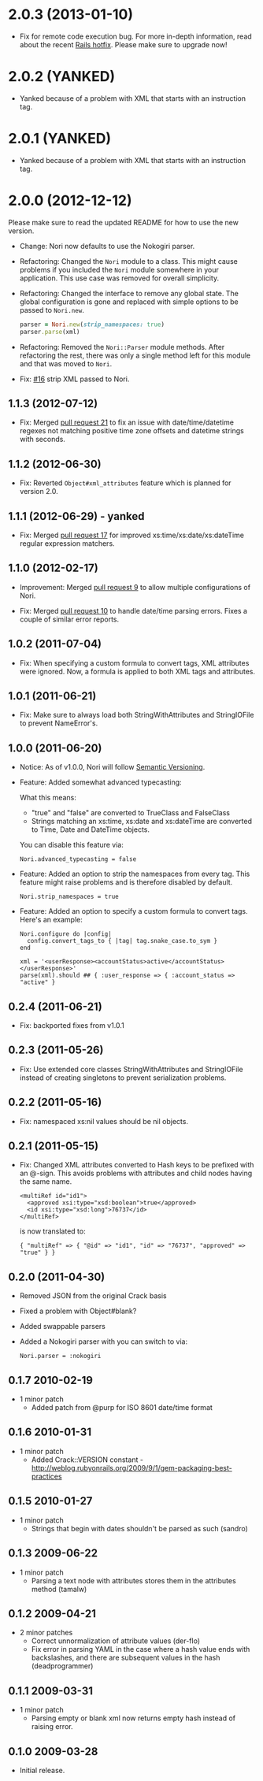
# 2.0.3 (2013-01-10)

* Fix for remote code execution bug. For more in-depth information, read about the
  recent [Rails hotfix](https://groups.google.com/forum/?fromgroups=#!topic/rubyonrails-security/61bkgvnSGTQ).
  Please make sure to upgrade now!

# 2.0.2 (YANKED)

* Yanked because of a problem with XML that starts with an instruction tag.

# 2.0.1 (YANKED)

* Yanked because of a problem with XML that starts with an instruction tag.

# 2.0.0 (2012-12-12)

Please make sure to read the updated README for how to use the new version.

* Change: Nori now defaults to use the Nokogiri parser.

* Refactoring: Changed the `Nori` module to a class. This might cause problems if you
  included the `Nori` module somewhere in your application. This use case was removed
  for overall simplicity.

* Refactoring: Changed the interface to remove any global state. The global configuration
  is gone and replaced with simple options to be passed to `Nori.new`.

    ``` ruby
    parser = Nori.new(strip_namespaces: true)
    parser.parse(xml)
    ```

* Refactoring: Removed the `Nori::Parser` module methods. After refactoring the rest,
  there was only a single method left for this module and that was moved to `Nori`.

* Fix: [#16](https://github.com/savonrb/nori/issues/16) strip XML passed to Nori.

## 1.1.3 (2012-07-12)

* Fix: Merged [pull request 21](https://github.com/savonrb/nori/pull/21) to fix an
  issue with date/time/datetime regexes not matching positive time zone offsets and
  datetime strings with seconds.

## 1.1.2 (2012-06-30)

* Fix: Reverted `Object#xml_attributes` feature which is planned for version 2.0.

## 1.1.1 (2012-06-29) - yanked

* Fix: Merged [pull request 17](https://github.com/savonrb/nori/pull/17) for improved
  xs:time/xs:date/xs:dateTime regular expression matchers.

## 1.1.0 (2012-02-17)

* Improvement: Merged [pull request 9](https://github.com/savonrb/nori/pull/9) to
  allow multiple configurations of Nori.

* Fix: Merged [pull request 10](https://github.com/savonrb/nori/pull/10) to handle
  date/time parsing errors. Fixes a couple of similar error reports.

## 1.0.2 (2011-07-04)

* Fix: When specifying a custom formula to convert tags, XML attributes were ignored.
  Now, a formula is applied to both XML tags and attributes.

## 1.0.1 (2011-06-21)

* Fix: Make sure to always load both StringWithAttributes and StringIOFile
  to prevent NameError's.

## 1.0.0 (2011-06-20)

* Notice: As of v1.0.0, Nori will follow [Semantic Versioning](http://semver.org).

* Feature: Added somewhat advanced typecasting:

  What this means:

  * "true" and "false" are converted to TrueClass and FalseClass
  * Strings matching an xs:time, xs:date and xs:dateTime are converted
    to Time, Date and DateTime objects.

  You can disable this feature via:

      Nori.advanced_typecasting = false

* Feature: Added an option to strip the namespaces from every tag.
  This feature might raise problems and is therefore disabled by default.

      Nori.strip_namespaces = true

* Feature: Added an option to specify a custom formula to convert tags.
  Here's an example:

      Nori.configure do |config|
        config.convert_tags_to { |tag| tag.snake_case.to_sym }
      end

      xml = '<userResponse><accountStatus>active</accountStatus></userResponse>'
      parse(xml).should ## { :user_response => { :account_status => "active" }

## 0.2.4 (2011-06-21)

* Fix: backported fixes from v1.0.1

## 0.2.3 (2011-05-26)

* Fix: Use extended core classes StringWithAttributes and StringIOFile instead of
  creating singletons to prevent serialization problems.

## 0.2.2 (2011-05-16)

* Fix: namespaced xs:nil values should be nil objects.

## 0.2.1 (2011-05-15)

* Fix: Changed XML attributes converted to Hash keys to be prefixed with an @-sign.
  This avoids problems with attributes and child nodes having the same name.

      <multiRef id="id1">
        <approved xsi:type="xsd:boolean">true</approved>
        <id xsi:type="xsd:long">76737</id>
      </multiRef>

  is now translated to:

      { "multiRef" => { "@id" => "id1", "id" => "76737", "approved" => "true" } }

## 0.2.0 (2011-04-30)

* Removed JSON from the original Crack basis
* Fixed a problem with Object#blank?
* Added swappable parsers
* Added a Nokogiri parser with you can switch to via:

      Nori.parser = :nokogiri

## 0.1.7 2010-02-19
* 1 minor patch
  * Added patch from @purp for ISO 8601 date/time format

## 0.1.6 2010-01-31
* 1 minor patch
  * Added Crack::VERSION constant - http://weblog.rubyonrails.org/2009/9/1/gem-packaging-best-practices

## 0.1.5 2010-01-27
* 1 minor patch
  * Strings that begin with dates shouldn't be parsed as such (sandro)

## 0.1.3 2009-06-22
* 1 minor patch
  * Parsing a text node with attributes stores them in the attributes method (tamalw)

## 0.1.2 2009-04-21
* 2 minor patches
  * Correct unnormalization of attribute values (der-flo)
  * Fix error in parsing YAML in the case where a hash value ends with backslashes, and there are subsequent values in the hash (deadprogrammer)

## 0.1.1 2009-03-31
* 1 minor patch
  * Parsing empty or blank xml now returns empty hash instead of raising error.

## 0.1.0 2009-03-28
* Initial release.
